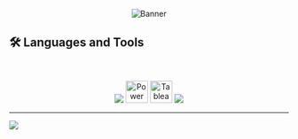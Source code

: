 <p align="center">
  <img src="https://raw.githubusercontent.com/USERNAME/REPO/main/banner.png" alt="Banner" />
</p>




## 🛠️ Languages and Tools

<br>

<p align="center">

  <img src="https://skillicons.dev/icons?i=python,r,mysql,sqlite,postgres,mongodb" />
  <img src="https://upload.wikimedia.org/wikipedia/commons/c/cf/New_Power_BI_Logo.svg" alt="Power BI" width="40" />
  <img src="https://cdn.worldvectorlogo.com/logos/tableau-software.svg" alt="Tableau" width="40" />
  <img src="https://skillicons.dev/icons?i=docker,vscode,anaconda,git,github," />
 
</p>

<hr>

![](https://komarev.com/ghpvc/?username=prathipa-u)

